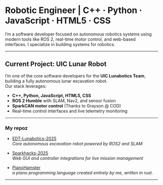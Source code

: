#  Robotic Engineer | C++ · Python · JavaScript · HTML5 · CSS

I’m a software developer focused on autonomous robotics systems using modern tools like ROS 2, real-time motor control, and web-based interfaces. I specialize in building systems for robotics.

---

##  Current Project: UIC Lunar Robot

I’m one of the core software developers for the **UIC Lunabotics Team**, building a fully autonomous lunar excavation robot.  
Our stack leverages:

-  **C++, Python, JavaScript, HTML5, CSS**
-  **ROS 2 Humble** with SLAM, Nav2, and sensor fusion
-  **SparkCAN motor control** (Thanks to Grayson @ COD)
-  Real-time control interfaces and live telemetry monitoring

---

###  My repoz

-  [EDT-Lunabotics-2025](https://github.com/educationmoment/EDT-Lunabotics-2025)  
  _Core autonomous excavation robot powered by ROS2 and SLAM_

-  [Sparkhacks-2025](https://github.com/educationmoment/Sparkhacks-2025/tree/main)  
  _Web GUI and controller integrations for live mission management_

-  [PianoHamster]([https://github.com/educationmoment/pianohamster/tree/main])  
  _a piano programming language created entirely by me, written in rust._

---



